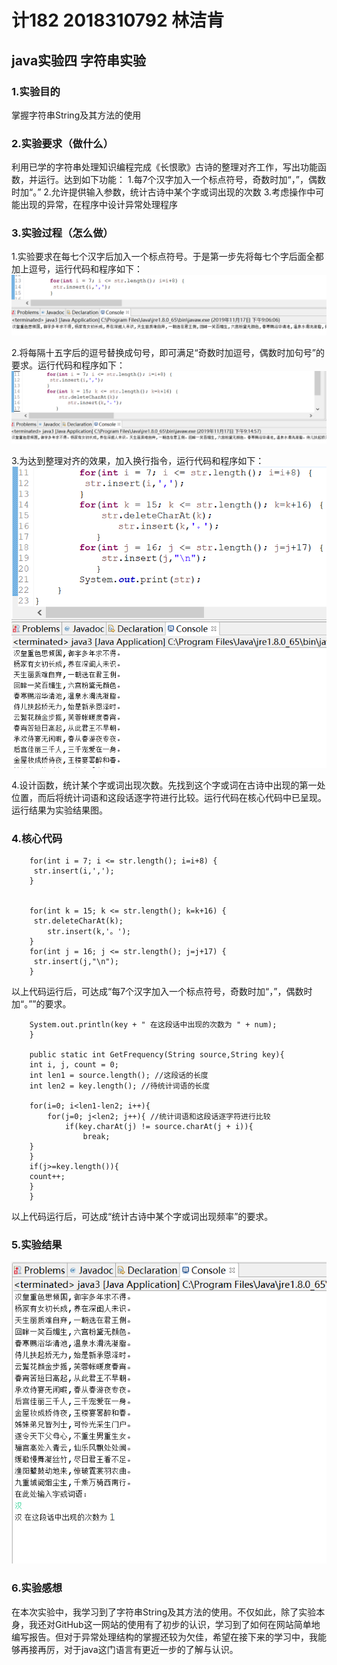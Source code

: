 # 计182 2018310792 林洁肯
## java实验四 字符串实验
### 1.实验目的
掌握字符串String及其方法的使用
### 2.实验要求（做什么）
利用已学的字符串处理知识编程完成《长恨歌》古诗的整理对齐工作，写出功能函数，并运行。达到如下功能：
1.每7个汉字加入一个标点符号，奇数时加“，”，偶数时加“。”
2.允许提供输入参数，统计古诗中某个字或词出现的次数
3.考虑操作中可能出现的异常，在程序中设计异常处理程序
### 3.实验过程（怎么做）
1.实验要求在每七个汉字后加入一个标点符号。于是第一步先将每七个字后面全都加上逗号，运行代码和程序如下：
![images](https://github.com/Linjieken/java-4/blob/master/images/微信截图_20191117211200.png)

2.将每隔十五字后的逗号替换成句号，即可满足“奇数时加逗号，偶数时加句号”的要求。运行代码和程序如下：
![images](https://github.com/Linjieken/java-4/blob/master/images/微信截图_20191117211724.png)

3.为达到整理对齐的效果，加入换行指令，运行代码和程序如下：
![images](https://github.com/Linjieken/java-4/blob/master/images/微信截图_20191117211808.png)

4.设计函数，统计某个字或词出现次数。先找到这个字或词在古诗中出现的第一处位置，而后将统计词语和这段话逐字符进行比较。运行代码在核心代码中已呈现。运行结果为实验结果图。
### 4.核心代码	
        for(int i = 7; i <= str.length(); i=i+8) {
         str.insert(i,',');
        }
        
        
        for(int k = 15; k <= str.length(); k=k+16) {
         str.deleteCharAt(k);
            str.insert(k,'。');
        }
        for(int j = 16; j <= str.length(); j=j+17) {
         str.insert(j,"\n");
        }
以上代码运行后，可达成“每7个汉字加入一个标点符号，奇数时加“，”，偶数时加“。””的要求。




        System.out.println(key + " 在这段话中出现的次数为 " + num);
        }

        public static int GetFrequency(String source,String key){
        int i, j, count = 0;
        int len1 = source.length(); //这段话的长度
        int len2 = key.length(); //待统计词语的长度

        for(i=0; i<len1-len2; i++){
            for(j=0; j<len2; j++){ //统计词语和这段话逐字符进行比较
        		if(key.charAt(j) != source.charAt(j + i)){
        			break;
        }
        }
        if(j>=key.length()){
        count++;
        }
        }
以上代码运行后，可达成“统计古诗中某个字或词出现频率”的要求。
### 5.实验结果
![images](https://github.com/Linjieken/java-4/blob/master/images/微信图片_20191117200925.png)

### 6.实验感想
在本次实验中，我学习到了字符串String及其方法的使用。不仅如此，除了实验本身，我还对GitHub这一网站的使用有了初步的认识，学习到了如何在网站简单地编写报告。但对于异常处理结构的掌握还较为欠佳，希望在接下来的学习中，我能够再接再厉，对于java这门语言有更近一步的了解与认识。
